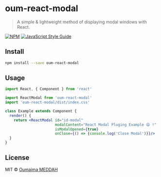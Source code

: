 # oum-react-modal

> A simple & lightweight method of displaying modal windows with React.

[![NPM](https://img.shields.io/npm/v/oum-react-modal.svg)](https://www.npmjs.com/package/oum-react-modal) [![JavaScript Style Guide](https://img.shields.io/badge/code_style-standard-brightgreen.svg)](https://standardjs.com)

## Install

```bash
npm install --save oum-react-modal
```

## Usage

```jsx
import React, { Component } from 'react'

import ReactModal from 'oum-react-modal'
import 'oum-react-modal/dist/index.css'

class Example extends Component {
  render() {
    return <ReactModal id="id-modal"
                       modalContent="React Modal Pluging Example 😄 !"
                       isModalOpened={true}
                       onClose={() => {console.log('Close Modal')}}/>
  }
}
```

## License

MIT © [Oumaima MEDDAH](https://github.com/oumaimameddah/hrnet-app/tree/master/plugins-react/oum-react-modal)
